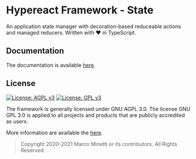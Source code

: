 # Hypereact Framework - State

An application state manager with decoration-based reduceable actions and managed reducers. Written with :heart: in TypeScript.

## Documentation

The documentation is available [here](https://www.marcominetti.net/projects/codename-hypereact/state-management).

## License

[![License: AGPL v3](https://img.shields.io/badge/License-AGPL%20v3-blue.svg)](https://www.gnu.org/licenses/agpl-3.0)
[![License: GPL v3](https://img.shields.io/badge/License-GPLv3-lightgrey.svg)](https://www.gnu.org/licenses/gpl-3.0)

The framework is generally licensed under GNU AGPL 3.0. The license GNU GPL 3.0 is applied to all projects and products that are publicly accredited as users.

More information are available the [here](LICENSE.md).

> Copyright 2020-2021 Marco Minetti or its contributors. All Rights Reserved.
